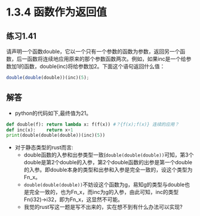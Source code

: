 # 1.3.4 函数作为返回值
## 练习1.41
请声明一个函数double，它以一个只有一个参数的函数为参数，返回另一个函数，后一函数将连续地应用原来的那个参数函数两次。例如，如果inc是一个给参数加1的函数，double(inc)将给参数加2。下面这个语句返回什么值：
```javascript
double(double(double))(inc)(5);
```

## 解答
* python的代码如下,最终值为21。
```python
def double(f): return lambda x: f(f(x)) #？{f(x);f(x)} 连续的应用？
def inc(x):    return x+1
print(double(double(double))(inc)(5))
```
* 对于静态类型的rust而言:
    * double函数的入参和出参类型一致(```double(double(double))```可知，第3个double是第2个double的入参，第2个double函数的出参是第一个double的入参。即double本身的类型和出参和入参是完全一致的，设这个类型为Fn_x。
    * ```double(double(double))```不妨设这个函数为g，易知g的类型与double也是完全一致的，也为Fn_x，而inc为g的入参，由此可知，inc的类型Fn(i32)->i32，即为Fn_x，这显然不可能。
    * 我觉的rust写这一题是写不出来的，实在想不到有什么办法可以实现?
